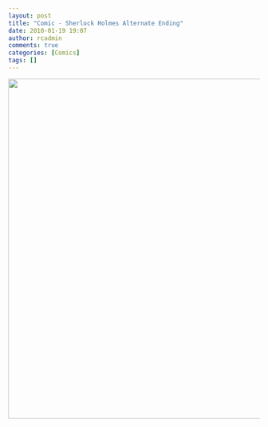 ```yaml
---
layout: post
title: "Comic - Sherlock Holmes Alternate Ending"
date: 2010-01-19 19:07
author: rcadmin
comments: true
categories: [Comics]
tags: []
---
```

<a href="http://bitsmack.com/wp/2010/01/19/comic-sherlock…ternate-ending/"><img src="http://dl.bitsmack.com/uploads/2010/01/20100119.jpg" alt="" title="I think he should have used his Sherlock bullet time thinking to get out of this one." width="680" height="680" class="alignnone size-full wp-image-1885" /></a>
